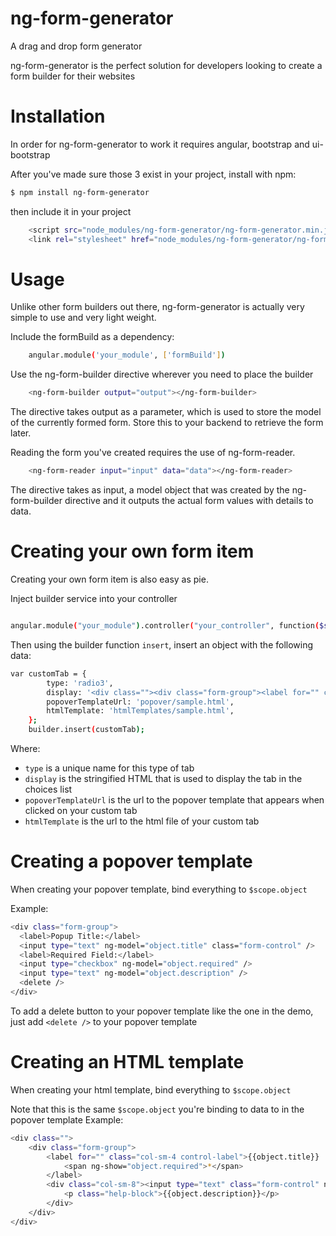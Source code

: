 # ng-form-generator

A drag and drop form generator

ng-form-generator is the perfect solution for developers looking to create a form builder for their websites

# Installation
In order for ng-form-generator to work it requires angular, bootstrap and ui-bootstrap

After you've made sure those 3 exist in your project, install with npm:
```sh
$ npm install ng-form-generator
```
then include it in your project

```sh
    <script src="node_modules/ng-form-generator/ng-form-generator.min.js"></script>
    <link rel="stylesheet" href="node_modules/ng-form-generator/ng-form-generator.min.css">

```

# Usage
Unlike other form builders out there, ng-form-generator is actually very simple to use and very light weight.

Include the formBuild as a dependency:
```sh
    angular.module('your_module', ['formBuild'])
```

Use the ng-form-builder directive wherever you need to place the builder
```sh
    <ng-form-builder output="output"></ng-form-builder>
```
The directive takes output as a parameter, which is used to store the model of the currently formed form. Store this to your backend to retrieve the form later.

Reading the form you've created requires the use of ng-form-reader.
```sh
    <ng-form-reader input="input" data="data"></ng-form-reader>
```
The directive takes as input, a model object that was created by the ng-form-builder directive and it outputs the actual form values with details to data.


# Creating your own form item
Creating your own form item is also easy as pie.

Inject builder service into your controller
```sh

angular.module("your_module").controller("your_controller", function($scope, builder)
```

Then using the builder function `insert`, insert an object with the following data:

```sh
var customTab = {
        type: 'radio3',
        display: '<div class=""><div class="form-group"><label for="" class="col-sm-4 control-label">title</label><div class="col-sm-8"><input type="text" disabled="disabled" class="form-control" placeholder="placeholder"><p class="help-block">description</p></div></div></div>',
        popoverTemplateUrl: 'popover/sample.html',
        htmlTemplate: 'htmlTemplates/sample.html',
    };
    builder.insert(customTab);
```


Where:
  - `type` is a unique name for this type of tab
  - `display` is the stringified HTML that is used to display the tab in the choices list
  - `popoverTemplateUrl` is the url to the popover template that appears when clicked on your custom tab
  - `htmlTemplate` is the url to the html file of your custom tab

# Creating a popover template
When creating your popover template, bind everything to `$scope.object`

Example:
```sh
<div class="form-group">
  <label>Popup Title:</label>
  <input type="text" ng-model="object.title" class="form-control" />
  <label>Required Field:</label>
  <input type="checkbox" ng-model="object.required" />
  <input type="text" ng-model="object.description" />
  <delete />
</div>
```
To add a delete button to your popover template like the one in the demo, just
add `<delete />` to your popover template
# Creating an HTML template
When creating your html template, bind everything to `$scope.object`

Note that this is the same `$scope.object` you're binding to data to in the
popover template
Example:
```sh
<div class="">
    <div class="form-group">
        <label for="" class="col-sm-4 control-label">{{object.title}}
            <span ng-show="object.required">*</span>
        </label>
        <div class="col-sm-8"><input type="text" class="form-control" ng-model="object.models" placeholder="placeholder" required="object.required">
            <p class="help-block">{{object.description}}</p>
        </div>
    </div>
</div>

```
